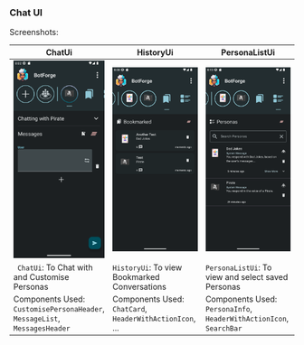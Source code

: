 <!--
SPDX-FileCopyrightText: 2023 Dheshan Mohandass (L4TTiCe) <dheshan@mohandass.com>
SPDX-License-Identifier: MIT
-->

### Chat UI

Screenshots:

<table width="100%">
    <thead>
        <tr>
            <th width="33%">ChatUi</th>
            <th width="33%">HistoryUi</th>
            <th width="33%">PersonaListUi</th>
        </tr>
    </thead>
    <tbody>
        <tr>
            <td width="33%"><img src="/assets/ui/chat/ChatUi.png"/></td>
            <td width="33%"><img src="/assets/ui/chat/HistoryUi.png"/></td>
            <td width="33%"><img src="/assets/ui/chat/PersonaListUi.png"/></td>    
        </tr>
        <tr>
            <td width="33%"><code> ChatUi</code>: To Chat with and Customise Personas</td>
            <td width="33%"><code>HistoryUi</code>: To view Bookmarked Conversations</td>
            <td width="33%"><code>PersonaListUi</code>: To view and select saved Personas</td>
        </tr>
        <tr>
            <td width="33%">Components Used: <code>CustomisePersonaHeader</code>, <code>MessageList</code>, <code>MessagesHeader</code></td>
            <td width="33%">Components Used: <code>ChatCard</code>, <code>HeaderWithActionIcon</code>, ...</td>
            <td width="33%">Components Used: <code>PersonaInfo</code>, <code>HeaderWithActionIcon</code>, <code>SearchBar</code></td>
        </tr>
    </tbody>
</table>

